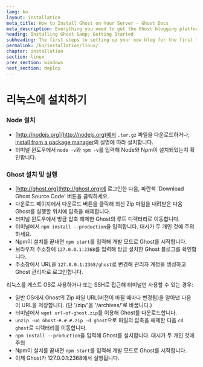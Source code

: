 ```yaml
---
lang: ko
layout: installation
meta_title: How to Install Ghost on Your Server - Ghost Docs
meta_description: Everything you need to get the Ghost blogging platform up and running on your local or remote environement.
heading: Installing Ghost &amp; Getting Started
subheading: The first steps to setting up your new blog for the first time.
permalink: /ko/installation/linux/
chapter: installation
section: linux
prev_section: windows
next_section: deploy
---
```



# 리눅스에 설치하기 <a id="install-linux"></a>

### Node 설치

*   [http://nodejs.org](http://nodejs.org)에서 `.tar.gz` 파일을 다운로드하거나, [install from a package manager](https://github.com/joyent/node/wiki/Installing-Node.js-via-package-manager)의 설명에 따라 설치합니다.
*   터미널 윈도우에서 `node -v`와 `npm -v`를 입력해 Node와 Npm이 설치되었는지 확인합니다.

### Ghost 설치 및 실행

*   [http://ghost.org](http://ghost.org)에 로그인한 다음, 파란색 'Download Ghost Source Code' 버튼을 클릭하세요.
*   다운로드 페이지에서 다운로드 버튼을 클릭해 최신 Zip 파일을 내려받은 다음 Ghost를 실행할 위치에 압축을 해제합니다.
*   터미널 윈도우에서 방금 압축 해제한 Ghost의 루트 디렉터리로 이동합니다.
*   터미널에서 `npm install --production`을 입력합니다. <span class="note">대시가 두 개인 것에 주의하세요.</span>
*   Npm이 설치를 끝내면 `npm start`를 입력해 개발 모드로 Ghost를 시작합니다.
*   브라우저 주소창에 <code class="path">127.0.0.1:2368</code>를 입력해 방금 설치한 Ghost 블로그를 확인합니다.
*   주소창에서 URL을 <code class="path">127.0.0.1:2368/ghost</code>로 변경해 관리자 계정을 생성하고 Ghost 관리자로 로그인합니다.

리눅스를 게스트 OS로 사용하거나 또는 SSH로 접근해 터미널만 사용할 수 있는 경우:

*   일반 OS에서 Ghost의 Zip 파일 URL(버전이 바뀔 때마다 변경됨)을 알아낸 다음 이 URL을 저장합니다. (단 '/zip/'을 '/archives/'로 바꿉니다.)
*   터미널에서 `wget url-of-ghost.zip`를 이용해 Ghost를 다운로드합니다.
*   `unzip -uo Ghost-#.#.#.zip -d ghost`으로 파일의 압축을 해제한 다음 `cd ghost`로 디렉터리를 이동합니다.
*   `npm install --production`을 입력해 Ghost를 설치합니다. <span class="note">대시가 두 개인 것에 주의</span>
*   Npm이 설치를 끝내면 `npm start`를 입력해 개발 모드로 Ghost를 시작합니다.
*   이제 Ghost가 127.0.0.1:2368에서 실행됩니다.
